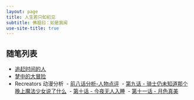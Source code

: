 ```yaml
---
layout: page
title: 人生若只如初见
subtitle: 佛祖曰：如是我闻
use-site-title: true
---
```


## 随笔列表

- [追赶时间的人](2017-05-05-chase-time)
- [梦中的大冒险](2017-05-06-dream)
- Recreators 动漫分析
  - [前八话分析-人物点评](2017-05-28-Rec-8)
  - [第九话 - 骑士仍未知道那个晚上魔法少女说了什么](2017-06-04-Rec-9)
  - [第十话 - 今夜无人入睡](2017-06-11-Rec-10)
  - [第十一话 - 月色真美](2017-06-18-Rec-11)
